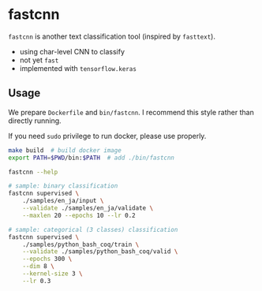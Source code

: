 # fastcnn

`fastcnn` is another text classification tool (inspired by `fasttext`).

- using char-level CNN to classify
- not yet `fast`
- implemented with `tensorflow.keras`

## Usage

We prepare `Dockerfile` and `bin/fastcnn`.
I recommend this style rather than directly running.

If you need `sudo` privilege to run docker, please use properly.

```bash
make build  # build docker image
export PATH=$PWD/bin:$PATH  # add ./bin/fastcnn

fastcnn --help

# sample: binary classification
fastcnn supervised \
    ./samples/en_ja/input \
    --validate ./samples/en_ja/validate \
    --maxlen 20 --epochs 10 --lr 0.2

# sample: categorical (3 classes) classification
fastcnn supervised \
    ./samples/python_bash_coq/train \
    --validate ./samples/python_bash_coq/valid \
    --epochs 300 \
    --dim 8 \
    --kernel-size 3 \
    --lr 0.3
```

